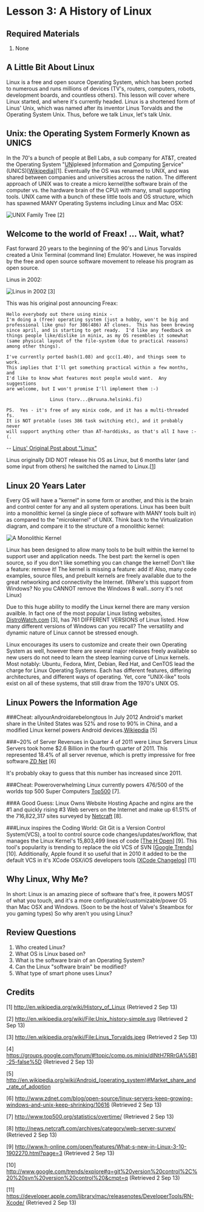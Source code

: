 Lesson 3: A History of Linux
============================
Required Materials
------------------
1. None

A Little Bit About Linux
------------------------
Linux is a free and open source Operating System, which has been ported to numerous and runs millions of devices (TV's, routers, computers, robots, development boards, and countless others).
This lesson will cover where Linux started, and where it's currently headed. 
Linux is a shortened form of Linus' Unix, which was named after its inventor Linus Torvalds and the Operating System Unix.
Thus, before we talk Linux, let's talk Unix.

Unix: the Operating System Formerly Known as UNICS
--------------------------------------------------
In the 70's a bunch of people at Bell Labs, a sub company for AT&T, created the Operating System "<u>UN</u>iplexed <u>I</u>nformation and <u>C</u>omputing <u>S</u>ervice" (UNICS)\[[Wikipedia][1]\]\[1\].
Eventually the OS was renamed to UNIX, and was shared between companies and universities across the nation.
The different approach of UNIX was to create a micro kernel(the software brain of the computer vs. the hardware brain of the CPU) with many, small supporting tools.
UNIX came with a bunch of these little tools and OS structure, which has spawned MANY Operating Systems including Linux and Mac OSX:

![UNIX Family Tree](./01_Family_Tree.png) \[2\]

Welcome to the world of Freax! ... Wait, what?
----------------------------------------------
Fast forward 20 years to the beginning of the 90's and Linus Torvalds created a Unix Terminal (command line) Emulator.
However, he was inspired by the free and open source software movement to release his program as open source.

Linus in 2002:

![Linus in 2002](./03_Linus_Torvalds.jpeg) \[3\]

This was his original post announcing Freax:
```
Hello everybody out there using minix -
I'm doing a (free) operating system (just a hobby, won't be big and
professional like gnu) for 386(486) AT clones.  This has been brewing
since april, and is starting to get ready.  I'd like any feedback on
things people like/dislike in minix, as my OS resembles it somewhat
(same physical layout of the file-system (due to practical reasons)
among other things).

I've currently ported bash(1.08) and gcc(1.40), and things seem to work. 
This implies that I'll get something practical within a few months, and
I'd like to know what features most people would want.  Any suggestions
are welcome, but I won't promise I'll implement them :-)

                Linus (torv...@kruuna.helsinki.fi)

PS.  Yes - it's free of any minix code, and it has a multi-threaded fs. 
It is NOT protable (uses 386 task switching etc), and it probably never
will support anything other than AT-harddisks, as that's all I have :-(. 
```
-- [Linus' Original Post about "Linux"][4]

Linus originally DID NOT release his OS as Linux, but 6 months later (and some input from others) he switched the named to Linux.\[[1]\]

Linux 20 Years Later
--------------------
Every OS will have a "kernel" in some form or another, and this is the brain and control center for any and all system operations.
Linux has been built into a monolithic kernel (a single piece of software with MANY tools built in) as compared to the "microkernel" of UNIX.
Think back to the Virtualization diagram, and compare it to the structure of a monolithic kernel:

![A Monolithic Kernel](./02_Kernels_.png)

Linux has been designed to allow many tools to be built within the kernel to support user and application needs.
The best part: the kernel is open source, so if you don't like something you can change the kernel!
Don't like a feature: remove it!
The kernel is missing a feature: add it!
Also, many code examples, source files, and prebuilt kernels are freely available due to the great networking and connectivity the Internet.
(Where's this support from Windows? No you CANNOT remove the Windows 8 wall...sorry it's not Linux)

Due to this huge ability to modify the Linux kernel there are many version availble.
In fact one of the most popular Linux listing websites, [DistroWatch.com](http://distrowatch.com/) \[3\], has 761 DIFFERENT VERSIONS of Linux listed.
How many different versions of Windows can you recall?
The versatility and dynamic nature of Linux cannot be stressed enough.

Linux encourages its users to customize and create their own Operating System as well, however there are several major releases freely available so new users do not need to learn the steep learning curve of Linux kernels.
Most notably: Ubuntu, Fedora, Mint, Debian, Red Hat, and CenTOS lead the charge for Linux Operating Systems.
Each has different features, differing architectures, and different ways of operating.
Yet, core "UNIX-like" tools exist on all of these systems, that still draw from the 1970's UNIX OS.

Linux Powers the Information Age
--------------------------------
###Cheat: allyourAndroidarebelongtous 
In July 2012 Android's market share in the United States was 52% and rose to 90% in China, and a modified Linux kernel powers Android devices.[Wikiepdia][5] \[5\]

###~20% of Server Revenues in Quarter 4 of 2011 were Linux Servers
Linux Servers took home $2.6 Billion in the fourth quarter of 2011.
This represented 18.4% of all server revenue, which is pretty impressive for free software.[ZD Net][6] \[6\]

It's probably okay to guess that this number has increased since 2011.

###Cheat: Poweroverwhelming
Linux currently powers 476/500 of the worlds top 500 Super Computers [Top500][7] \[7\].

###A Good Guess: Linux Owns Website Hosting
Apache and nginx are the #1 and quickly rising #3 Web servers on the Internet and make up 61.51% of the 716,822,317 sites surveyed by [Netcraft][8] \[8\].

###Linux inspires the Coding World: Git
Git is a Version Control System(VCS), a tool to control source code changes/updates/workflow, that manages the Linux Kernel's 15,803,499 lines of code \[[The H Open][9]\] \[9\].
This tool's popularity is trending to replace the old VCS of SVN \[[Google Trends][10]\] \[10\].
Additionally, Apple found it so useful that in 2010 it added to be the default VCS in it's XCode OSX/iOS developers tools \[[XCode Changelog][11]\] \[11\]

Why Linux, Why Me?
------------------
In short: Linux is an amazing piece of software that's free, it powers MOST of what you touch, and it's a more configurable/customizable/power OS than Mac OSX and Windows.
(Soon to be the host of Valve's Steambox for you gaming types)
So why aren't you using Linux?

Review Questions
----------------
1. Who created Linux?
2. What OS is Linux based on?
3. What is the software brain of an Operating System?
4. Can the Linux "software brain" be modified?
5. What type of smart phone uses Linux?

Credits
-------
\[1\] http://en.wikipedia.org/wiki/History_of_Linux (Retrieved 2 Sep 13)

\[2\] http://en.wikipedia.org/wiki/File:Unix_history-simple.svg (Retrieved 2 Sep 13)

\[3\] http://en.wikipedia.org/wiki/File:Linus_Torvalds.jpeg (Retrieved 2 Sep 13)

\[4\] https://groups.google.com/forum/#!topic/comp.os.minix/dlNtH7RRrGA%5B1-25-false%5D (Retrieved 2 Sep 13)

\[5\] http://en.wikipedia.org/wiki/Android_(operating_system)#Market_share_and_rate_of_adoption

\[6\] http://www.zdnet.com/blog/open-source/linux-servers-keep-growing-windows-and-unix-keep-shrinking/10616 (Retrieved 2 Sep 13)

\[7\] http://www.top500.org/statistics/overtime/ (Retrieved 2 Sep 13)

\[8\] http://news.netcraft.com/archives/category/web-server-survey/ (Retrieved 2 Sep 13)

\[9\] http://www.h-online.com/open/features/What-s-new-in-Linux-3-10-1902270.html?page=3 (Retrieved 2 Sep 13)

\[10\] http://www.google.com/trends/explore#q=git%20version%20control%2C%20%20svn%20version%20control%20&cmpt=q (Retrieved 2 Sep 13)

\[11\] https://developer.apple.com/library/mac/releasenotes/DeveloperTools/RN-Xcode/ (Retrieved 2 Sep 13)

[1]:http://en.wikipedia.org/wiki/History_of_Linux
[2]:http://en.wikipedia.org/wiki/File:Unix_history-simple.svg
[3]:http://en.wikipedia.org/wiki/File:Linus_Torvalds.jpeg
[4]:https://groups.google.com/forum/#!topic/comp.os.minix/dlNtH7RRrGA%5B1-25-false%5D
[5]:http://en.wikipedia.org/wiki/Android_(operating_system)#Market_share_and_rate_of_adoption
[6]:http://www.zdnet.com/blog/open-source/linux-servers-keep-growing-windows-and-unix-keep-shrinking/10616
[7]:http://www.top500.org/statistics/overtime/
[8]:http://news.netcraft.com/archives/category/web-server-survey/
[9]:http://www.h-online.com/open/features/What-s-new-in-Linux-3-10-1902270.html?page=3 
[10]:http://www.google.com/trends/explore#q=git%20version%20control%2C%20%20svn%20version%20control%20&cmpt=q
[11]:https://developer.apple.com/library/mac/releasenotes/DeveloperTools/RN-Xcode/